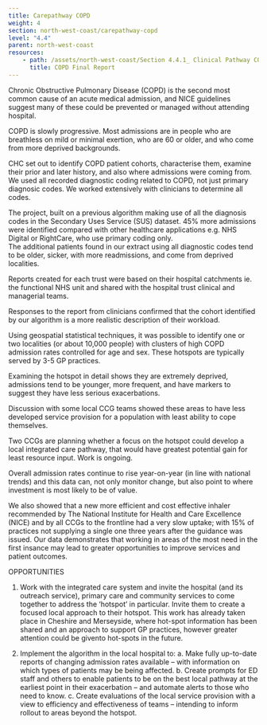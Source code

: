 ```yaml
---
title: Carepathway COPD
weight: 4
section: north-west-coast/carepathway-copd
level: "4.4"
parent: north-west-coast
resources: 
    - path: /assets/north-west-coast/Section 4.4.1_ Clinical Pathway COPD Final Report.pdf
      title: COPD Final Report
---
```


Chronic Obstructive Pulmonary Disease (COPD) is the second most common cause of an acute medical admission, and NICE guidelines suggest many of these could be prevented or managed without attending hospital.  

COPD is slowly progressive. Most admissions are in people who are breathless on mild or minimal exertion, who are 60 or older, and who come from more deprived backgrounds.  

CHC set out to identify COPD patient cohorts, characterise them, examine their prior and later history, and also where admissions were coming from. We used all recorded diagnostic coding related to COPD, not just primary diagnosic codes. We worked extensively with clinicians to determine all codes. 

The project, built on a previous algorithm making use of all the diagnosis codes in the Secondary Uses Service (SUS) dataset. 45% more admissions were identified compared with other healthcare applications e.g. NHS Digital or RightCare, who use primary coding only.  
The additional patients found in our extract using all diagnostic codes tend to be older, sicker, with more readmissions, and come from deprived localities.  

Reports created for each trust were based on their hospital catchments ie. the functional NHS unit and shared with the hospital trust clinical and managerial teams. 

Responses to the report from clinicians confirmed that the cohort identified by our algorithm is a more realistic description of their workload.  

Using geospatial statistical techniques, it was possible to identify one or two localities (or about 10,000 people) with clusters of high COPD admission rates controlled for age and sex. These hotspots are typically served by 3-5 GP practices.  

Examining the hotspot in detail shows they are extremely deprived, admissions tend to be younger, more frequent, and have markers to suggest they have less serious exacerbations.  

Discussion with some local CCG teams showed these areas to have less developed service provision for a population with least ability to cope themselves.  

Two CCGs are planning whether a focus on the hotspot could develop a local integrated care pathway, that would have greatest potential gain for least resource input. Work is ongoing. 
 
Overall admission rates continue to rise year-on-year (in line with national trends) and this data can, not only monitor change, but also point to where investment is most likely to be of value.  

We also showed that a new more efficient and cost effective inhaler recommended by The National Institute for Health and Care Excellence (NICE) and by all CCGs to the frontline had a very slow uptake; with 15% of practices not supplying a single one three years after the guidance was issued. Our data demonstrates that working in areas of the most need in the first insance may lead to greater opportunities to improve services and patient outcomes.

OPPORTUNITIES  
1. Work with the integrated care system and invite the hospital (and its outreach service), primary care and community services to come together to address the ‘hotspot’ in particular.   Invite them to create a focused local approach to their hotspot. This work has already taken place in Cheshire and Merseyside, where hot-spot information has been shared and an approach to support GP practices, however greater attention could be givento hot-spots in the future. 

2. Implement the algorithm in the local hospital to: a. Make fully up-to-date reports of changing admission rates available – with information on which types of patients may be being affected. b. Create prompts for ED staff and others to enable patients to be on the best local pathway at the earliest point in their exacerbation – and automate alerts to those who need to know. c. Create evaluations of the local service provision with a view to efficiency and effectiveness of teams – intending to inform rollout to areas beyond the hotspot. 

        
